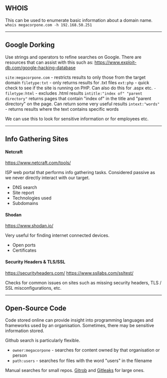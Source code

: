 ## WHOIS
This can be used to enumerate basic information about a domain name.
`whois megacorpone.com -h 192.168.50.251`

---
## Google Dorking
Use strings and operators to refine searches on Google. There are resources that can assist with this such as:
https://www.exploit-db.com/google-hacking-database

`site:megacorpone.com` - restricts results to only those from the target domain
`filetype:txt` - only returns results for .txt files
`ext:php` - quick check to see if the site is running on PHP. Can also do this for .aspx etc.
`-filetype:html` - excludes .html results
`intitle:"index of" "parent directory"` returns pages that contain "index of" in the title and "parent directory" on the page. Can return some very useful results
`intext:"words"` - returns results where the text contains specific words

We can use this to look for sensitive information or for employees etc.

---
## Info Gathering Sites
#### Netcraft

https://www.netcraft.com/tools/

ISP web portal that performs info gathering tasks. Considered passive as we never directly interact with our target.
- DNS search
- Site report
- Technologies used
- Subdomains
#### Shodan

https://www.shodan.io/

Very useful for finding internet connected devices.
- Open ports
- Certificates
#### Security Headers & TLS/SSL

https://securityheaders.com/
https://www.ssllabs.com/ssltest/

Checks for common issues on sites such as missing security headers, TLS / SSL misconfigurations, etc.

---
## Open-Source Code
Code stored online can provide insight into programming languages and frameworks used by an organisation. Sometimes, there may be sensitive information stored.

Github search is particularly flexible.

- `owner:megacorpone` - searches for content owned by that organisation or person
- `path:users` - searches for files with the word "users" in the filename

Manual searches for small repos. [Gitrob](https://github.com/michenriksen/gitrob) and [Gitleaks](https://github.com/gitleaks/gitleaks) for large ones.